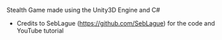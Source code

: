 Stealth Game made using the Unity3D Engine and C#

 - Credits to SebLague (https://github.com/SebLague) for the code and YouTube tutorial
